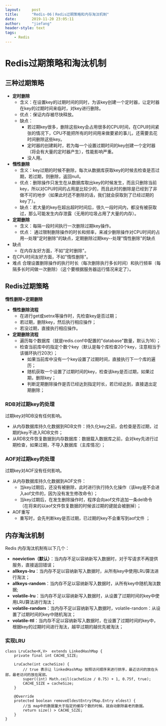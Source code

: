 ```yaml
---
layout:     post
title:      "Redis-06丨Redis过期策略和内存淘汰机制"
date:       2019-11-20 23:05:11
author:     "jiefang"
header-style: text
tags:
    - Redis
---
```

# Redis过期策略和淘汰机制
## 三种过期策略

- **定时删除**
    - 含义：在设置key的过期时间的同时，为该key创建一个定时器，让定时器在key的过期时间来临时，对key进行删除。
    - 优点：保证内存被尽快释放。
    - 缺点：
        - 若过期key很多，删除这些key会占用很多的CPU时间，在CPU时间紧张的情况下，CPU不能把所有的时间用来做要紧的事儿，还需要去花时间删除这些key。
        - 定时器的创建耗时，若为每一个设置过期时间的key创建一个定时器（将会有大量的定时器产生），性能影响严重。
        - 没人用。
- **惰性删除**
    - 含义：key过期的时候不删除，每次从数据库获取key的时候去检查是否过期，若过期，则删除，返回null。
    - 优点：删除操作只发生在从数据库取出key的时候发生，而且只删除当前key，所以对CPU时间的占用是比较少的，而且此时的删除是已经到了非做不可的地步（如果此时还不删除的话，我们就会获取到了已经过期的key了）。
    - 缺点：若大量的key在超出超时时间后，很久一段时间内，都没有被获取过，那么可能发生内存泄露（无用的垃圾占用了大量的内存）。
- **定期删除**
    - 含义：每隔一段时间执行一次删除过期key操作。
    - 优点：
通过限制删除操作的时长和频率，来减少删除操作对CPU时间的占用--处理"定时删除"的缺点，定期删除过期key--处理"惰性删除"的缺点
- 缺点
    - 在内存友好方面，不如"定时删除"。
- 在CPU时间友好方面，不如"惰性删除"。
- 难点
    合理设置删除操作的执行时长（每次删除执行多长时间）和执行频率（每隔多长时间做一次删除）（这个要根据服务器运行情况来定了）。

## Redis过期策略

**惰性删除+定期删除**
- **惰性删除流程**
    - 在进行get或setnx等操作时，先检查key是否过期；
    - 若过期，删除key，然后执行相应操作；
    - 若没过期，直接执行相应操作。
- **定期删除流程**
    - 遍历每个数据库（就是redis.conf中配置的"database"数量，默认为16）；
    - 检查当前库中的指定个数个key（默认是每个库检查20个key，注意相当于该循环执行20次）；
        - 如果当前库中没有一个key设置了过期时间，直接执行下一个库的遍历；
        - 随机获取一个设置了过期时间的key，检查该key是否过期，如果过期，删除key；
        - 判断定期删除操作是否已经达到指定时长，若已经达到，直接退出定期删除；

### RDB对过期key的处理
过期key对RDB没有任何影响。
- 从内存数据库持久化数据到RDB文件：持久化key之前，会检查是否过期，过期的key不进入RDB文件；
- 从RDB文件恢复数据到内存数据库：数据载入数据库之前，会对key先进行过期检查，如果过期，不导入数据库（主库情况）；

### AOF对过期key的处理
过期key对AOF没有任何影响。
- 从内存数据库持久化数据到AOF文件：
    - 当key过期后，还没有被删除，此时进行执行持久化操作（该key是不会进入aof文件的，因为没有发生修改命令）；
    - 当key过期后，在发生删除操作时，程序会向aof文件追加一条del命令（在将来的以aof文件恢复数据的时候该过期的键就会被删掉）；
- AOF重写
    - 重写时，会先判断key是否过期，已过期的key不会重写到aof文件 ；

## 内存淘汰机制
Redis 内存淘汰机制有以下几个：
- **noeviction（默认）**：当内存不足以容纳新写入数据时，对于写请求不再提供服务，直接返回错误；
- **allkeys-lru**：当内存不足以容纳新写入数据时，从所有key中使用LRU算法进行淘汰；
- **allkeys-random**：当内存不足以容纳新写入数据时，从所有key中随机淘汰数据;
- **volatile-lru**：当内存不足以容纳新写入数据时，从设置了过期时间的key中使用LRU算法进行淘汰；
- **volatile-random**：当内存不足以容纳新写入数据时，volatile-random：从设置了过期时间的key中随机淘汰；
- **volatile-ttl**：当内存不足以容纳新写入数据时，在设置了过期时间的key中，根据key的过期时间进行淘汰，越早过期的越优先被淘汰；

### 实现LRU

```
class LruCache<K,V>  extends LinkedHashMap {
    private final int CACHE_SIZE;

    LruCache(int cacheSize) {
        // true 表示让 linkedHashMap 按照访问顺序来进行排序，最近访问的放在头部，最老访问的放在尾部。
        super((int) Math.ceil(cacheSize / 0.75) + 1, 0.75f, true);
        CACHE_SIZE = cacheSize;
    }

    @Override
    protected boolean removeEldestEntry(Map.Entry eldest) {
        //当 map中的数据量大于指定的缓存个数的时候，就自动删除最老的数据。
        return size() > CACHE_SIZE;
    }
}
```